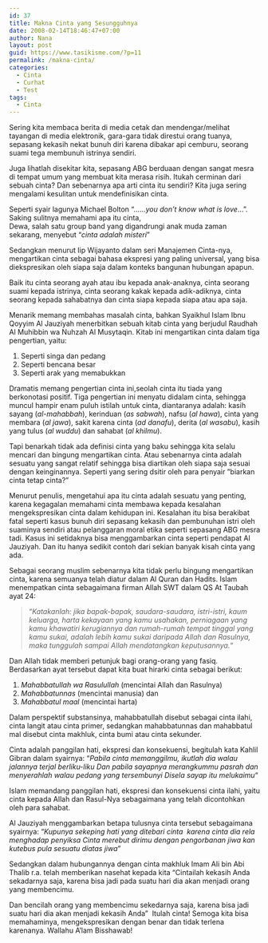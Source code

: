 ```yaml
---
id: 37
title: Makna Cinta yang Sesungguhnya
date: 2008-02-14T18:46:47+07:00
author: Nana
layout: post
guid: https://www.tasikisme.com/?p=11
permalink: /makna-cinta/
categories:
  - Cinta
  - Curhat
  - Test
tags:
  - Cinta
---
```

Sering kita membaca berita di media cetak dan mendengar/melihat tayangan di media elektronik, gara-gara tidak direstui orang tuanya, sepasang kekasih nekat bunuh diri karena dibakar api cemburu, seorang suami tega membunuh istrinya sendiri.

Juga lihatlah disekitar kita, sepasang ABG berduaan dengan sangat mesra di tempat umum yang membuat kita merasa risih. Itukah cerminan dari sebuah cinta? Dan sebenarnya apa arti cinta itu sendiri? Kita juga sering mengalami kesulitan untuk mendefinisikan cinta.

Seperti syair lagunya Michael Bolton “……_you don’t know what is love_…”. Saking sulitnya memahami apa itu cinta,  
Dewa, salah satu group band yang digandrungi anak muda zaman sekarang, menyebut “_cinta adalah misteri_”

Sedangkan menurut Iip Wijayanto dalam seri Manajemen Cinta-nya, mengartikan cinta sebagai bahasa ekspresi yang paling universal, yang bisa diekspresikan oleh siapa saja dalam konteks bangunan hubungan apapun. 

Baik itu cinta seorang ayah atau ibu kepada anak-anaknya, cinta seorang suami kepada istrinya, cinta seorang kakak kepada adik-adiknya, cinta seorang kepada sahabatnya dan cinta siapa kepada siapa atau apa saja.

Menarik memang membahas masalah cinta, bahkan Syaikhul Islam Ibnu Qoyyim Al Jauziyah menerbitkan sebuah kitab cinta yang berjudul Raudhah Al Muhibbin wa Nuhzah Al Musytaqin. Kitab ini mengartikan cinta dalam tiga pengertian, yaitu:

  1. Seperti singa dan pedang
  2. Seperti bencana besar
  3. Seperti arak yang memabukkan

Dramatis memang pengertian cinta ini,seolah cinta itu tiada yang berkonotasi positif. Tiga pengertian ini menyatu didalam cinta, sehingga muncul hampir enam puluh istilah untuk cinta, diantaranya adalah: kasih sayang (_al-mahabbah_), kerinduan (_as sabwah_), nafsu (_al hawa_), cinta yang membara (_al jawa_), sakit karena cinta (_ad danafu_), derita (_al wasabu_), kasih yang tulus (_al wuddu_) dan sahabat (_al khilmu_).

Tapi benarkah tidak ada definisi cinta yang baku sehingga kita selalu mencari dan bingung mengartikan cinta. Atau sebenarnya cinta adalah sesuatu yang sangat relatif sehingga bisa diartikan oleh siapa saja sesuai dengan keinginannya. Seperti yang sering dsitir oleh para penyair ”biarkan cinta tetap cinta?”

Menurut penulis, mengetahui apa itu cinta adalah sesuatu yang penting, karena kegagalan memahami cinta membawa kepada kesalahan mengekspresikan cinta dalam kehidupan ini. Kesalahan itu bisa berakibat fatal seperti kasus bunuh diri sepasang kekasih dan pembunuhan istri oleh suaminya sendiri atau pelanggaran moral etika seperti sepasang ABG mesra tadi. Kasus ini setidaknya bisa menggambarkan cinta seperti pendapat Al Jauziyah. Dan itu hanya sedikit contoh dari sekian banyak kisah cinta yang ada.

Sebagai seorang muslim sebenarnya kita tidak perlu bingung mengartikan cinta, karena semuanya telah diatur dalam Al Quran dan Hadits. Islam menempatkan cinta sebagaimana firman Allah SWT dalam QS At Taubah ayat 24:

> “_Katakanlah: jika bapak-bapak, saudara-saudara, istri-istri, kaum keluarga, harta kekayaan yang kamu usahakan,_ _perniagaan yang kamu khawatiri kerugiannya dan rumah-rumah tempat tinggal yang kamu sukai, adalah lebih kamu sukai daripada Allah dan Rasulnya, maka tunggulah sampai Allah mendatangkan keputusannya._&#8220;

Dan Allah tidak memberi petunjuk bagi orang-orang yang fasiq. Berdasarkan ayat tersebut dapat kita buat hirarki cinta sebagai berikut:

  1. _Mahabbatullah wa Rasulullah_ (mencintai Allah dan Rasulnya)
  2. _Mahabbatunnas_ (mencintai manusia) dan
  3. _Mahabbatul maal_ (mencintai harta)

Dalam perspektif substansinya, mahabbatullah disebut sebagai cinta ilahi, cinta langit atau cinta primer, sedangkan mahabbatunnas dan mahabbatul mal disebut cinta makhluk, cinta bumi atau cinta sekunder.

Cinta adalah panggilan hati, ekspresi dan konsekuensi, begitulah kata Kahlil Gibran dalam syairnya: “_Pabila cinta memanggilmu, ikutlah dia walau jalannya terjal berliku-liku Dan pabila sayapnya merangkummu pasrah dan menyerahlah walau pedang yang tersembunyi Disela sayap itu melukaimu_“

Islam memandang panggilan hati, ekspresi dan konsekuensi cinta ilahi, yaitu cinta kepada Allah dan Rasul-Nya sebagaimana yang telah dicontohkan oleh para sahabat. 

Al Jauziyah menggambarkan betapa tulusnya cinta tersebut sebagaimana syairnya: “_Kupunya sekeping hati yang ditebari cinta  karena cinta dia rela menghadap penyiksa Cinta merebut dirimu dengan pengorbanan jiwa kan kutebus pula sesuatu diatas jiwa_”

Sedangkan dalam hubungannya dengan cinta makhluk Imam Ali bin Abi Thalib r.a. telah memberikan nasehat kepada kita “Cintailah kekasih Anda sekadarnya saja, karena bisa jadi pada suatu hari dia akan menjadi orang yang membencimu. 

Dan bencilah orang yang membencimu sekedarnya saja, karena bisa jadi suatu hari dia akan menjadi kekasih Anda”  Itulah cinta! Semoga kita bisa memahaminya, mengekspresikan dengan benar dan tidak terlena karenanya. Wallahu A’lam Bisshawab!